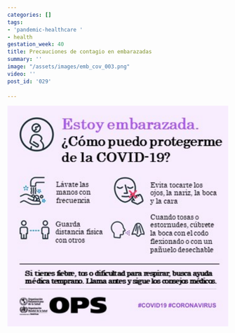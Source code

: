 ```yaml
---
categories: []
tags:
- 'pandemic-healthcare '
- health
gestation_week: 40
title: Precauciones de contagio en embarazadas
summary: ''
image: "/assets/images/emb_cov_003.png"
video: ''
post_id: '029'

---
```

![](/assets/images/emb_cov_003.png)